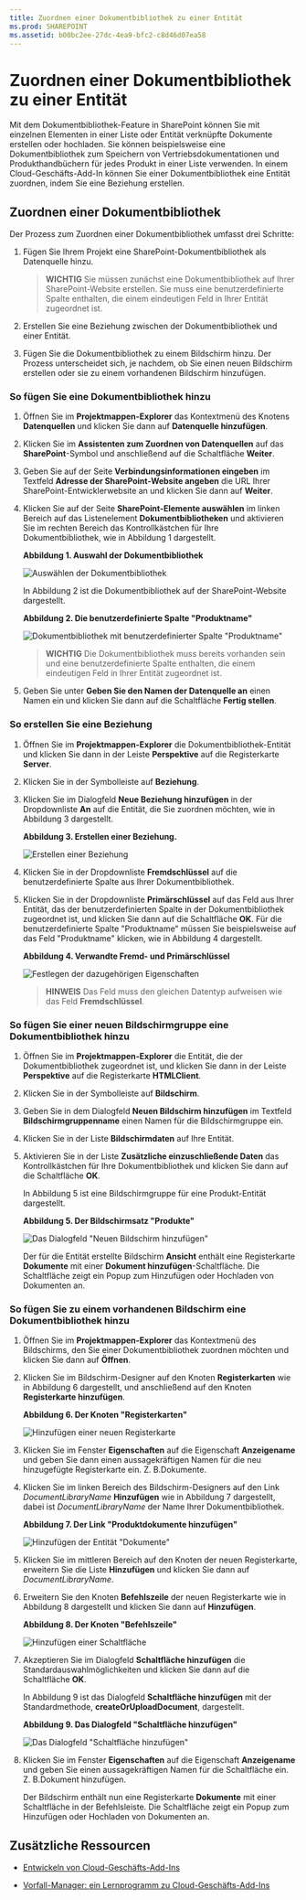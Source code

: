 ```yaml
---
title: Zuordnen einer Dokumentbibliothek zu einer Entität
ms.prod: SHAREPOINT
ms.assetid: b00bc2ee-27dc-4ea9-bfc2-c8d46d07ea58
---
```



# Zuordnen einer Dokumentbibliothek zu einer Entität
Mit dem Dokumentbibliothek-Feature in SharePoint können Sie mit einzelnen Elementen in einer Liste oder Entität verknüpfte Dokumente erstellen oder hochladen. Sie können beispielsweise eine Dokumentbibliothek zum Speichern von Vertriebsdokumentationen und Produkthandbüchern für jedes Produkt in einer Liste verwenden. In einem Cloud-Geschäfts-Add-In können Sie einer Dokumentbibliothek eine Entität zuordnen, indem Sie eine Beziehung erstellen.
## Zuordnen einer Dokumentbibliothek

Der Prozess zum Zuordnen einer Dokumentbibliothek umfasst drei Schritte:
  
    
    

1. Fügen Sie Ihrem Projekt eine SharePoint-Dokumentbibliothek als Datenquelle hinzu.
    
    > **WICHTIG**
      > Sie müssen zunächst eine Dokumentbibliothek auf Ihrer SharePoint-Website erstellen. Sie muss eine benutzerdefinierte Spalte enthalten, die einem eindeutigen Feld in Ihrer Entität zugeordnet ist. 
2. Erstellen Sie eine Beziehung zwischen der Dokumentbibliothek und einer Entität.
    
  
3. Fügen Sie die Dokumentbibliothek zu einem Bildschirm hinzu. Der Prozess unterscheidet sich, je nachdem, ob Sie einen neuen Bildschirm erstellen oder sie zu einem vorhandenen Bildschirm hinzufügen.
    
  

### So fügen Sie eine Dokumentbibliothek hinzu


1. Öffnen Sie im **Projektmappen-Explorer** das Kontextmenü des Knotens **Datenquellen** und klicken Sie dann auf **Datenquelle hinzufügen**.
    
  
2. Klicken Sie im **Assistenten zum Zuordnen von Datenquellen** auf das **SharePoint**-Symbol und anschließend auf die Schaltfläche **Weiter**.
    
  
3. Geben Sie auf der Seite **Verbindungsinformationen eingeben** im Textfeld **Adresse der SharePoint-Website angeben** die URL Ihrer SharePoint-Entwicklerwebsite an und klicken Sie dann auf **Weiter**.
    
  
4. Klicken Sie auf der Seite **SharePoint-Elemente auswählen** im linken Bereich auf das Listenelement **Dokumentbibliotheken** und aktivieren Sie im rechten Bereich das Kontrollkästchen für Ihre Dokumentbibliothek, wie in Abbildung 1 dargestellt.
    
   **Abbildung 1. Auswahl der Dokumentbibliothek**

  

     ![Auswählen der Dokumentbibliothek](images/CBADocLibrary.PNG)
  

    In Abbildung 2 ist die Dokumentbibliothek auf der SharePoint-Website dargestellt.
    

   **Abbildung 2. Die benutzerdefinierte Spalte "Produktname"**

  

     ![Dokumentbibliothek mit benutzerdefinierter Spalte "Produktname"](images/CBADocLibrary2.PNG)
  

    
    > **WICHTIG**
      > Die Dokumentbibliothek muss bereits vorhanden sein und eine benutzerdefinierte Spalte enthalten, die einem eindeutigen Feld in Ihrer Entität zugeordnet ist. 
5. Geben Sie unter **Geben Sie den Namen der Datenquelle an** einen Namen ein und klicken Sie dann auf die Schaltfläche **Fertig stellen**.
    
  

### So erstellen Sie eine Beziehung


1. Öffnen Sie im **Projektmappen-Explorer** die Dokumentbibliothek-Entität und klicken Sie dann in der Leiste **Perspektive** auf die Registerkarte **Server**.
    
  
2. Klicken Sie in der Symbolleiste auf **Beziehung**.
    
  
3. Klicken Sie im Dialogfeld **Neue Beziehung hinzufügen** in der Dropdownliste **An** auf die Entität, die Sie zuordnen möchten, wie in Abbildung 3 dargestellt.
    
   **Abbildung 3. Erstellen einer Beziehung.**

  

     ![Erstellen einer Beziehung](images/CBARelationship.PNG)
  

  

  
4. Klicken Sie in der Dropdownliste **Fremdschlüssel** auf die benutzerdefinierte Spalte aus Ihrer Dokumentbibliothek.
    
  
5. Klicken Sie in der Dropdownliste **Primärschlüssel** auf das Feld aus Ihrer Entität, das der benutzerdefinierten Spalte in der Dokumentbibliothek zugeordnet ist, und klicken Sie dann auf die Schaltfläche **OK**. Für die benutzerdefinierte Spalte "Produktname" müssen Sie beispielsweise auf das Feld "Produktname" klicken, wie in Abbildung 4 dargestellt.
    
   **Abbildung 4. Verwandte Fremd- und Primärschlüssel**

  

     ![Festlegen der dazugehörigen Eigenschaften](images/CBARelationship2.PNG)
  

    
    > **HINWEIS**
      > Das Feld muss den gleichen Datentyp aufweisen wie das Feld **Fremdschlüssel**. 

### So fügen Sie einer neuen Bildschirmgruppe eine Dokumentbibliothek hinzu


1. Öffnen Sie im **Projektmappen-Explorer** die Entität, die der Dokumentbibliothek zugeordnet ist, und klicken Sie dann in der Leiste **Perspektive** auf die Registerkarte **HTMLClient**.
    
  
2. Klicken Sie in der Symbolleiste auf **Bildschirm**.
    
  
3. Geben Sie in dem Dialogfeld **Neuen Bildschirm hinzufügen** im Textfeld **Bildschirmgruppenname** einen Namen für die Bildschirmgruppe ein.
    
  
4. Klicken Sie in der Liste **Bildschirmdaten** auf Ihre Entität.
    
  
5. Aktivieren Sie in der Liste **Zusätzliche einzuschließende Daten** das Kontrollkästchen für Ihre Dokumentbibliothek und klicken Sie dann auf die Schaltfläche **OK**.
    
    In Abbildung 5 ist eine Bildschirmgruppe für eine Produkt-Entität dargestellt.
    

   **Abbildung 5. Der Bildschirmsatz "Produkte"**

  

     ![Das Dialogfeld "Neuen Bildschirm hinzufügen"](images/CBAScreenSet.PNG)
  

    Der für die Entität erstellte Bildschirm **Ansicht** enthält eine Registerkarte **Dokumente** mit einer **Dokument hinzufügen**-Schaltfläche. Die Schaltfläche zeigt ein Popup zum Hinzufügen oder Hochladen von Dokumenten an.
    
  

### So fügen Sie zu einem vorhandenen Bildschirm eine Dokumentbibliothek hinzu


1. Öffnen Sie im **Projektmappen-Explorer** das Kontextmenü des Bildschirms, den Sie einer Dokumentbibliothek zuordnen möchten und klicken Sie dann auf **Öffnen**.
    
  
2. Klicken Sie im Bildschirm-Designer auf den Knoten **Registerkarten** wie in Abbildung 6 dargestellt, und anschließend auf den Knoten **Registerkarte hinzufügen**.
    
   **Abbildung 6. Der Knoten "Registerkarten"**

  

     ![Hinzufügen einer neuen Registerkarte](images/CBAAddTab.PNG)
  

  

  
3. Klicken Sie im Fenster **Eigenschaften** auf die Eigenschaft **Anzeigename** und geben Sie dann einen aussagekräftigen Namen für die neu hinzugefügte Registerkarte ein. Z. B.Dokumente.
    
  
4. Klicken Sie im linken Bereich des Bildschirm-Designers auf den Link  _DocumentLibraryName_ **Hinzufügen** wie in Abbildung 7 dargestellt, dabei ist _DocumentLibraryName_ der Name Ihrer Dokumentbibliothek.
    
   **Abbildung 7. Der Link "Produktdokumente hinzufügen"**

  

     ![Hinzufügen der Entität "Dokumente"](images/CBAAddDoc.PNG)
  

  

  
5. Klicken Sie im mittleren Bereich auf den Knoten der neuen Registerkarte, erweitern Sie die Liste **Hinzufügen** und klicken Sie dann auf _DocumentLibraryName_.
    
  
6. Erweitern Sie den Knoten **Befehlszeile** der neuen Registerkarte wie in Abbildung 8 dargestellt und klicken Sie dann auf **Hinzufügen**.
    
   **Abbildung 8. Der Knoten "Befehlszeile"**

  

     ![Hinzufügen einer Schaltfläche](images/CBAAddButton.PNG)
  

  

  
7. Akzeptieren Sie im Dialogfeld **Schaltfläche hinzufügen** die Standardauswahlmöglichkeiten und klicken Sie dann auf die Schaltfläche **OK**.
    
    In Abbildung 9 ist das Dialogfeld **Schaltfläche hinzufügen** mit der Standardmethode, **createOrUploadDocument**, dargestellt.
    

   **Abbildung 9. Das Dialogfeld "Schaltfläche hinzufügen"**

  

     ![Das Dialogfeld "Schaltfläche hinzufügen"](images/CBAAddDialog.PNG)
  

  

  
8. Klicken Sie im Fenster **Eigenschaften** auf die Eigenschaft **Anzeigename** und geben Sie einen aussagekräftigen Namen für die Schaltfläche ein. Z. B.Dokument hinzufügen.
    
    Der Bildschirm enthält nun eine Registerkarte **Dokumente** mit einer Schaltfläche in der Befehlsleiste. Die Schaltfläche zeigt ein Popup zum Hinzufügen oder Hochladen von Dokumenten an.
    
  

## Zusätzliche Ressourcen
<a name="bk_addresources"> </a>


-  [Entwickeln von Cloud-Geschäfts-Add-Ins](develop-cloud-business-add-ins.md)
    
  
-  [Vorfall-Manager: ein Lernprogramm zu Cloud-Geschäfts-Add-Ins](incident-manager-a-cloud-business-add-in-tutorial.md)
    
  

